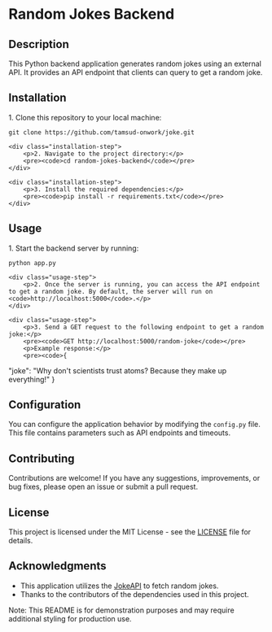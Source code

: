 <h1>Random Jokes Backend</h1>

<h2>Description</h2>
<p>This Python backend application generates random jokes using an external API. It provides an API endpoint that clients can query to get a random joke.</p>

<h2>Installation</h2>
<div class="installation-steps">
    <div class="installation-step">
        <p>1. Clone this repository to your local machine:</p>
        <pre><code>git clone https://github.com/tamsud-onwork/joke.git</code></pre>
    </div>

    <div class="installation-step">
        <p>2. Navigate to the project directory:</p>
        <pre><code>cd random-jokes-backend</code></pre>
    </div>

    <div class="installation-step">
        <p>3. Install the required dependencies:</p>
        <pre><code>pip install -r requirements.txt</code></pre>
    </div>
</div>

<h2>Usage</h2>
<div class="usage-steps">
    <div class="usage-step">
        <p>1. Start the backend server by running:</p>
        <pre><code>python app.py</code></pre>
    </div>

    <div class="usage-step">
        <p>2. Once the server is running, you can access the API endpoint to get a random joke. By default, the server will run on <code>http://localhost:5000</code>.</p>
    </div>

    <div class="usage-step">
        <p>3. Send a GET request to the following endpoint to get a random joke:</p>
        <pre><code>GET http://localhost:5000/random-joke</code></pre>
        <p>Example response:</p>
        <pre><code>{
"joke": "Why don't scientists trust atoms? Because they make up everything!"
}</code></pre>
    </div>
</div>

<h2>Configuration</h2>
<div class="config-step">
    <p>You can configure the application behavior by modifying the <code>config.py</code> file. This file contains parameters such as API endpoints and timeouts.</p>
</div>

<h2>Contributing</h2>
<p>Contributions are welcome! If you have any suggestions, improvements, or bug fixes, please open an issue or submit a pull request.</p>

<h2>License</h2>
<p>This project is licensed under the MIT License - see the <a href="LICENSE">LICENSE</a> file for details.</p>

<h2>Acknowledgments</h2>
<ul class="acknowledgments">
    <li>This application utilizes the <a href="https://jokeapi.dev/">JokeAPI</a> to fetch random jokes.</li>
    <li>Thanks to the contributors of the dependencies used in this project.</li>
</ul>

<div class="note">
    <p>Note: This README is for demonstration purposes and may require additional styling for production use.</p>
</div>
